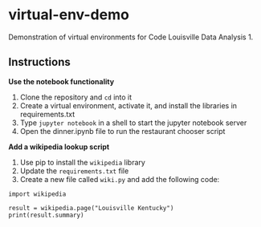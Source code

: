 # virtual-env-demo

Demonstration of virtual environments for Code Louisville Data Analysis 1.

## Instructions

**Use the notebook functionality**

1. Clone the repository and `cd` into it
1. Create a virtual environment, activate it, and install the libraries in requirements.txt
1. Type `jupyter notebook` in a shell to start the jupyter notebook server
1. Open the dinner.ipynb file to run the restaurant chooser script



**Add a wikipedia lookup script**

1. Use pip to install the `wikipedia` library
1. Update the `requirements.txt` file
1. Create a new file called `wiki.py` and add the following code:

```
import wikipedia

result = wikipedia.page("Louisville Kentucky")
print(result.summary)
```
